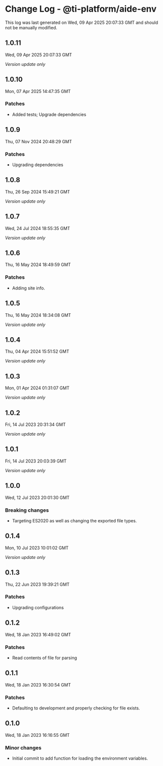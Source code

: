 # Change Log - @ti-platform/aide-env

This log was last generated on Wed, 09 Apr 2025 20:07:33 GMT and should not be manually modified.

## 1.0.11
Wed, 09 Apr 2025 20:07:33 GMT

_Version update only_

## 1.0.10
Mon, 07 Apr 2025 14:47:35 GMT

### Patches

- Added tests; Upgrade dependencies

## 1.0.9
Thu, 07 Nov 2024 20:48:29 GMT

### Patches

- Upgrading dependencies

## 1.0.8
Thu, 26 Sep 2024 15:49:21 GMT

_Version update only_

## 1.0.7
Wed, 24 Jul 2024 18:55:35 GMT

_Version update only_

## 1.0.6
Thu, 16 May 2024 18:49:59 GMT

### Patches

- Adding site info.

## 1.0.5
Thu, 16 May 2024 18:34:08 GMT

_Version update only_

## 1.0.4
Thu, 04 Apr 2024 15:51:52 GMT

_Version update only_

## 1.0.3
Mon, 01 Apr 2024 01:31:07 GMT

_Version update only_

## 1.0.2
Fri, 14 Jul 2023 20:31:34 GMT

_Version update only_

## 1.0.1
Fri, 14 Jul 2023 20:03:39 GMT

_Version update only_

## 1.0.0
Wed, 12 Jul 2023 20:01:30 GMT

### Breaking changes

- Targeting ES2020 as well as changing the exported file types.

## 0.1.4
Mon, 10 Jul 2023 10:01:02 GMT

_Version update only_

## 0.1.3
Thu, 22 Jun 2023 19:39:21 GMT

### Patches

- Upgrading configurations

## 0.1.2
Wed, 18 Jan 2023 16:49:02 GMT

### Patches

- Read contents of file for parsing

## 0.1.1
Wed, 18 Jan 2023 16:30:54 GMT

### Patches

- Defaulting to development and properly checking for file exists.

## 0.1.0
Wed, 18 Jan 2023 16:16:55 GMT

### Minor changes

- Initial commit to add function for loading the environment variables.

